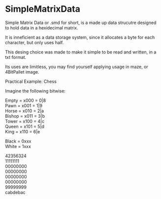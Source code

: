 # SimpleMatrixData
Simple Matrix Data or .smd for short, is a made up data strucutre designed to hold data in a hexidecimal matrix.

It is inneficient as a data storage system, since it allocates a byte for each character, but only uses half.

This desing choice was made to make it simple to be read and written, in a txt format.


Its uses are limitless, you may find yourself applying usage in maze, or 4BitPallet image.

Practical Example: Chess

Imagine the following bitwise:

Empty = x000 = 0|8<br>
Pawn = x001 = 1|9<br>
Horse = x010 = 2|a<br>
Bishop = x011 = 3|b<br>
Tower = x100 = 4|c<br>
Queen = x101 = 5|d<br>
King = x110 = 6|e<br>

Black = 0xxx<br>
White = 1xxx

42356324<br>
11111111<br>
00000000<br>
00000000<br>
00000000<br>
00000000<br>
99999999<br>
cabdebac

